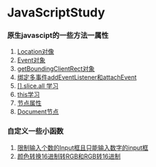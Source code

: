 # JavaScriptStudy

### 原生javascipt的一些方法一属性


1. [Location对像](https://github.com/bailin240/JavaScriptStudy/blob/master/LearningRecord/Location.md)
2. [Event对象](https://github.com/bailin240/JavaScriptStudy/blob/master/LearningRecord/Event.md)
3. [getBoundingClientRect对象](https://github.com/bailin240/JavaScriptStudy/blob/master/LearningRecord/addEventListener()%E5%92%8CattachEvent().md)
4. [绑定多事件addEventListener和attachEvent](https://github.com/bailin240/JavaScriptStudy/blob/master/LearningRecord/addEventListener()%E5%92%8CattachEvent().md)
5. [[].slice.all 学习](https://github.com/bailin240/JavaScriptStudy/blob/master/LearningRecord/%5B%5D.slice.call.md)
6. [this学习](https://github.com/bailin240/JavaScriptStudy/blob/master/LearningRecord/this%E5%AD%A6%E4%B9%A0.md)
7. [节点属性](https://github.com/bailin240/JavaScriptStudy/blob/master/LearningRecord/%E8%8A%82%E7%82%B9%E5%B1%9E%E6%80%A7.md)
8. [Document节点](https://github.com/bailin240/JavaScriptStudy/blob/master/LearningRecord/Document%E8%8A%82%E7%82%B9.md)

### 自定义一些小函数
1. [限制输入个数的Input框且只能输入数字的input框](https://github.com/bailin240/JavaScriptStudy/tree/master/LearningFunction)
1. [颜色转换16进制转RGB和RGB转16进制](https://github.com/bailin240/JavaScriptStudy/tree/master/ColorConversion)


